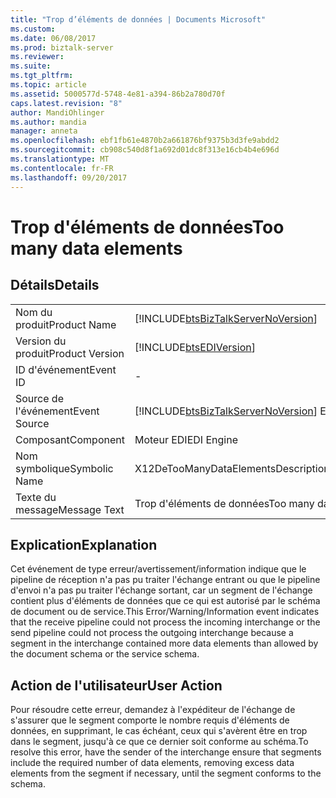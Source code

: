 ```yaml
---
title: "Trop d’éléments de données | Documents Microsoft"
ms.custom: 
ms.date: 06/08/2017
ms.prod: biztalk-server
ms.reviewer: 
ms.suite: 
ms.tgt_pltfrm: 
ms.topic: article
ms.assetid: 5000577d-5748-4e81-a394-86b2a780d70f
caps.latest.revision: "8"
author: MandiOhlinger
ms.author: mandia
manager: anneta
ms.openlocfilehash: ebf1fb61e4870b2a661876bf9375b3d3fe9abdd2
ms.sourcegitcommit: cb908c540d8f1a692d01dc8f313e16cb4b4e696d
ms.translationtype: MT
ms.contentlocale: fr-FR
ms.lasthandoff: 09/20/2017
---
```

# <a name="too-many-data-elements"></a><span data-ttu-id="4b2bc-102">Trop d'éléments de données</span><span class="sxs-lookup"><span data-stu-id="4b2bc-102">Too many data elements</span></span>
## <a name="details"></a><span data-ttu-id="4b2bc-103">Détails</span><span class="sxs-lookup"><span data-stu-id="4b2bc-103">Details</span></span>  
  
|||  
|-|-|  
|<span data-ttu-id="4b2bc-104">Nom du produit</span><span class="sxs-lookup"><span data-stu-id="4b2bc-104">Product Name</span></span>|[!INCLUDE[btsBizTalkServerNoVersion](../includes/btsbiztalkservernoversion-md.md)]|  
|<span data-ttu-id="4b2bc-105">Version du produit</span><span class="sxs-lookup"><span data-stu-id="4b2bc-105">Product Version</span></span>|[!INCLUDE[btsEDIVersion](../includes/btsediversion-md.md)]|  
|<span data-ttu-id="4b2bc-106">ID d'événement</span><span class="sxs-lookup"><span data-stu-id="4b2bc-106">Event ID</span></span>|-|  
|<span data-ttu-id="4b2bc-107">Source de l'événement</span><span class="sxs-lookup"><span data-stu-id="4b2bc-107">Event Source</span></span>|[!INCLUDE[btsBizTalkServerNoVersion](../includes/btsbiztalkservernoversion-md.md)]<span data-ttu-id="4b2bc-108"> EDI</span><span class="sxs-lookup"><span data-stu-id="4b2bc-108"> EDI</span></span>|  
|<span data-ttu-id="4b2bc-109">Composant</span><span class="sxs-lookup"><span data-stu-id="4b2bc-109">Component</span></span>|<span data-ttu-id="4b2bc-110">Moteur EDI</span><span class="sxs-lookup"><span data-stu-id="4b2bc-110">EDI Engine</span></span>|  
|<span data-ttu-id="4b2bc-111">Nom symbolique</span><span class="sxs-lookup"><span data-stu-id="4b2bc-111">Symbolic Name</span></span>|<span data-ttu-id="4b2bc-112">X12DeTooManyDataElementsDescription</span><span class="sxs-lookup"><span data-stu-id="4b2bc-112">X12DeTooManyDataElementsDescription</span></span>|  
|<span data-ttu-id="4b2bc-113">Texte du message</span><span class="sxs-lookup"><span data-stu-id="4b2bc-113">Message Text</span></span>|<span data-ttu-id="4b2bc-114">Trop d'éléments de données</span><span class="sxs-lookup"><span data-stu-id="4b2bc-114">Too many data elements</span></span>|  
  
## <a name="explanation"></a><span data-ttu-id="4b2bc-115">Explication</span><span class="sxs-lookup"><span data-stu-id="4b2bc-115">Explanation</span></span>  
 <span data-ttu-id="4b2bc-116">Cet événement de type erreur/avertissement/information indique que le pipeline de réception n'a pas pu traiter l'échange entrant ou que le pipeline d'envoi n'a pas pu traiter l'échange sortant, car un segment de l'échange contient plus d'éléments de données que ce qui est autorisé par le schéma de document ou de service.</span><span class="sxs-lookup"><span data-stu-id="4b2bc-116">This Error/Warning/Information event indicates that the receive pipeline could not process the incoming interchange or the send pipeline could not process the outgoing interchange because a segment in the interchange contained more data elements than allowed by the document schema or the service schema.</span></span>  
  
## <a name="user-action"></a><span data-ttu-id="4b2bc-117">Action de l'utilisateur</span><span class="sxs-lookup"><span data-stu-id="4b2bc-117">User Action</span></span>  
 <span data-ttu-id="4b2bc-118">Pour résoudre cette erreur, demandez à l'expéditeur de l'échange de s'assurer que le segment comporte le nombre requis d'éléments de données, en supprimant, le cas échéant, ceux qui s'avèrent être en trop dans le segment, jusqu'à ce que ce dernier soit conforme au schéma.</span><span class="sxs-lookup"><span data-stu-id="4b2bc-118">To resolve this error, have the sender of the interchange ensure that segments include the required number of data elements, removing excess data elements from the segment if necessary, until the segment conforms to the schema.</span></span>